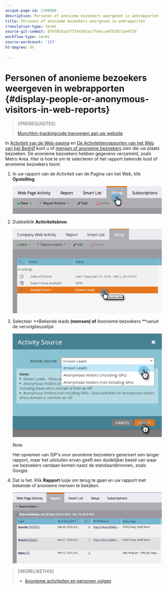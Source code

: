 ```yaml
---
unique-page-id: 2360008
description: Personen of anonieme bezoekers weergeven in webrapporten - Marketo Docs - Productdocumentatie
title: Personen of anonieme bezoekers weergeven in webrapporten
translation-type: tm+mt
source-git-commit: 074701d1a5f75fe592ac7f44cce6fb3571e94710
workflow-type: tm+mt
source-wordcount: '157'
ht-degree: 0%

---
```



# Personen of anonieme bezoekers weergeven in webrapporten {#display-people-or-anonymous-visitors-in-web-reports}

>[!PREREQUISITES]
>
>[Munchkin-trackingcode toevoegen aan uw website](../../../../product-docs/administration/additional-integrations/add-munchkin-tracking-code-to-your-website.md)

In [Activiteit van de Web-pagina](../../../../product-docs/reporting/basic-reporting/report-types/web-page-activity-report.md) en [De Activiteitenrapporten van het Web van het Bedrijf](../../../../product-docs/reporting/basic-reporting/report-types/company-web-activity-report.md) kunt u of [mensen of anonieme bezoekers](../../../../product-docs/core-marketo-concepts/smart-lists-and-static-lists/managing-people-in-smart-lists/understanding-anonymous-activity-and-people.md) zien die uw plaats bezoeken. De anonieme bezoekers hebben gegevens verzameld, zoals Metro Area.  Hier is hoe te om te selecteren of het rapport bekende lood of anonieme bezoekers toont.

1. In uw rapport van de Activiteit van de Pagina van het Web, klik **Opstelling**.

   ![](assets/image2015-3-10-11-3a43-3a13.png)

1. Dubbelklik **Activiteitsbron**.

   ![](assets/image2016-2-2-14-3a5-3a59.png)

1. Selecteer **Bekende leads **(mensen) of** Anonieme bezoekers **vanuit de vervolgkeuzelijst.

   ![](assets/image2016-2-2-14-3a7-3a8.png)

   >[!NOTE]
   >
   >Het opnemen van ISP&#39;s voor anonieme bezoekers genereert een langer rapport, maar het uitsluiten ervan geeft een duidelijker beeld van waar uw bezoekers vandaan komen naast de standaardbronnen, zoals Google.

1. Dat is het. Klik **Rapport** lusje om terug te gaan en uw rapport met bekende of anonieme mensen te bekijken.

   ![](assets/image2015-3-10-11-3a48-3a36.png)

>[!MORELIKETHIS]
>
>* [Anonieme activiteiten en personen volgen](tracking-anonymous-activity-and-people.md)

>



